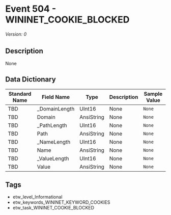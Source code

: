 # Event 504 - WININET_COOKIE_BLOCKED
###### Version: 0

## Description
None

## Data Dictionary
|Standard Name|Field Name|Type|Description|Sample Value|
|---|---|---|---|---|
|TBD|_DomainLength|UInt16|None|`None`|
|TBD|Domain|AnsiString|None|`None`|
|TBD|_PathLength|UInt16|None|`None`|
|TBD|Path|AnsiString|None|`None`|
|TBD|_NameLength|UInt16|None|`None`|
|TBD|Name|AnsiString|None|`None`|
|TBD|_ValueLength|UInt16|None|`None`|
|TBD|Value|AnsiString|None|`None`|

## Tags
* etw_level_Informational
* etw_keywords_WININET_KEYWORD_COOKIES
* etw_task_WININET_COOKIE_BLOCKED
